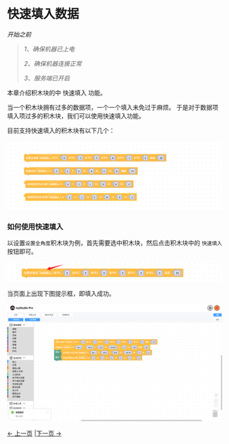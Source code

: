 # 快速填入数据

*开始之前*

> *1、确保机器已上电*
>
> *2、确保机器连接正常*
>
> *3、服务端已开启*

本章介绍积木块的中 快速填入 功能。

当一个积木块拥有过多的数据项，一个一个填入未免过于麻烦。 于是对于数据项填入项过多的积木块，我们可以使用快速填入功能。

目前支持快速填入的积木块有以下几个：

<img src="../../../resources/3-FunctionsAndApplications/5.myBlockly/blockly/auto-fill1.png" />

### 如何使用快速填入

以设置`设置全角度`积木块为例，首先需要选中积木块，然后点击积木块中的 `快速填入`按钮即可。

<img src="../../../resources/3-FunctionsAndApplications/5.myBlockly/blockly/auto-fill2.png" />

当页面上出现下图提示框，即填入成功。

<img src="../../../resources/3-FunctionsAndApplications/5.myBlockly/blockly/auto-fill3.png" />

[← 上一页](./5.5.3-littleCase.md) |[下一页 →](./5.5.5-quickMove.md)

